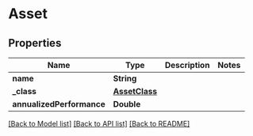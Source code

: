 # Asset

## Properties
Name | Type | Description | Notes
------------ | ------------- | ------------- | -------------
**name** | **String** |  | 
**_class** | [**AssetClass**](AssetClass.md) |  | 
**annualizedPerformance** | **Double** |  | 

[[Back to Model list]](../README.md#documentation-for-models) [[Back to API list]](../README.md#documentation-for-api-endpoints) [[Back to README]](../README.md)



